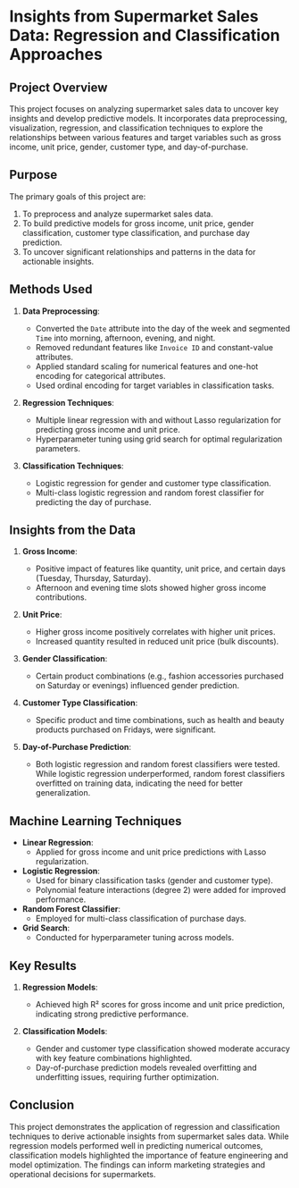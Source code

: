 # Insights from Supermarket Sales Data: Regression and Classification Approaches

## Project Overview
This project focuses on analyzing supermarket sales data to uncover key insights and develop predictive models. It incorporates data preprocessing, visualization, regression, and classification techniques to explore the relationships between various features and target variables such as gross income, unit price, gender, customer type, and day-of-purchase.

## Purpose
The primary goals of this project are:
1. To preprocess and analyze supermarket sales data.
2. To build predictive models for gross income, unit price, gender classification, customer type classification, and purchase day prediction.
3. To uncover significant relationships and patterns in the data for actionable insights.

## Methods Used
1. **Data Preprocessing**:
   - Converted the `Date` attribute into the day of the week and segmented `Time` into morning, afternoon, evening, and night.
   - Removed redundant features like `Invoice ID` and constant-value attributes.
   - Applied standard scaling for numerical features and one-hot encoding for categorical attributes.
   - Used ordinal encoding for target variables in classification tasks.

2. **Regression Techniques**:
   - Multiple linear regression with and without Lasso regularization for predicting gross income and unit price.
   - Hyperparameter tuning using grid search for optimal regularization parameters.

3. **Classification Techniques**:
   - Logistic regression for gender and customer type classification.
   - Multi-class logistic regression and random forest classifier for predicting the day of purchase.

## Insights from the Data
1. **Gross Income**:
   - Positive impact of features like quantity, unit price, and certain days (Tuesday, Thursday, Saturday).
   - Afternoon and evening time slots showed higher gross income contributions.

2. **Unit Price**:
   - Higher gross income positively correlates with higher unit prices.
   - Increased quantity resulted in reduced unit price (bulk discounts).

3. **Gender Classification**:
   - Certain product combinations (e.g., fashion accessories purchased on Saturday or evenings) influenced gender prediction.

4. **Customer Type Classification**:
   - Specific product and time combinations, such as health and beauty products purchased on Fridays, were significant.

5. **Day-of-Purchase Prediction**:
   - Both logistic regression and random forest classifiers were tested. While logistic regression underperformed, random forest classifiers overfitted on training data, indicating the need for better generalization.

## Machine Learning Techniques
- **Linear Regression**:
  - Applied for gross income and unit price predictions with Lasso regularization.
- **Logistic Regression**:
  - Used for binary classification tasks (gender and customer type).
  - Polynomial feature interactions (degree 2) were added for improved performance.
- **Random Forest Classifier**:
  - Employed for multi-class classification of purchase days.
- **Grid Search**:
  - Conducted for hyperparameter tuning across models.

## Key Results
1. **Regression Models**:
   - Achieved high R² scores for gross income and unit price prediction, indicating strong predictive performance.

2. **Classification Models**:
   - Gender and customer type classification showed moderate accuracy with key feature combinations highlighted.
   - Day-of-purchase prediction models revealed overfitting and underfitting issues, requiring further optimization.

## Conclusion
This project demonstrates the application of regression and classification techniques to derive actionable insights from supermarket sales data. While regression models performed well in predicting numerical outcomes, classification models highlighted the importance of feature engineering and model optimization. The findings can inform marketing strategies and operational decisions for supermarkets.



